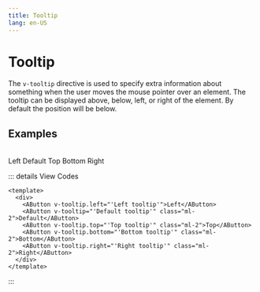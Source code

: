 ```yaml
---
title: Tooltip
lang: en-US
---
```


<script setup lang="ts">
import { AButton, vTooltip } from '../../src/'

</script>

# Tooltip

The <code>v-tooltip</code> directive is used to specify extra information about something when the user moves the mouse pointer over an element. The tooltip can be displayed above, below, left, or right of the element. By default the position will be below.

## Examples

<br/>

<div>
  <AButton v-tooltip.left="'Left tooltip'">Left</AButton>
  <AButton v-tooltip="'Default tooltip'" class="ml-2">Default</AButton>
  <AButton v-tooltip.top="'Top tooltip'" class="ml-2">Top</AButton>
  <AButton v-tooltip.bottom="'Bottom tooltip'" class="ml-2">Bottom</AButton>
  <AButton v-tooltip.right="'Right tooltip'" class="ml-2">Right</AButton>
</div>

::: details View Codes

```vue
<template>
  <div>
    <AButton v-tooltip.left="'Left tooltip'">Left</AButton>
    <AButton v-tooltip="'Default tooltip'" class="ml-2">Default</AButton>
    <AButton v-tooltip.top="'Top tooltip'" class="ml-2">Top</AButton>
    <AButton v-tooltip.bottom="'Bottom tooltip'" class="ml-2">Bottom</AButton>
    <AButton v-tooltip.right="'Right tooltip'" class="ml-2">Right</AButton>
  </div>
</template>
```

:::
